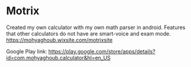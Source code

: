 # Motrix
 Created my own calculator with my own math parser in android. Features that other calculators do not have are smart-voice and exam mode.
https://mohyaghoub.wixsite.com/motrixsite

Google Play link:
https://play.google.com/store/apps/details?id=com.mohyaghoub.calculator&hl=en_US
